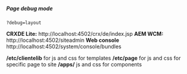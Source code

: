 ##### Page debug mode
`?debug=layout`

**CRXDE Lite:** http://localhost:4502/crx/de/index.jsp
**AEM WCM:** http://localhost:4502/siteadmin
**Web console** http://localhost:4502/system/console/bundles


**/etc/clientelib** for js and css for templates
**/etc/page** for js and css for specific page to site
**/apps/** js and css for components
